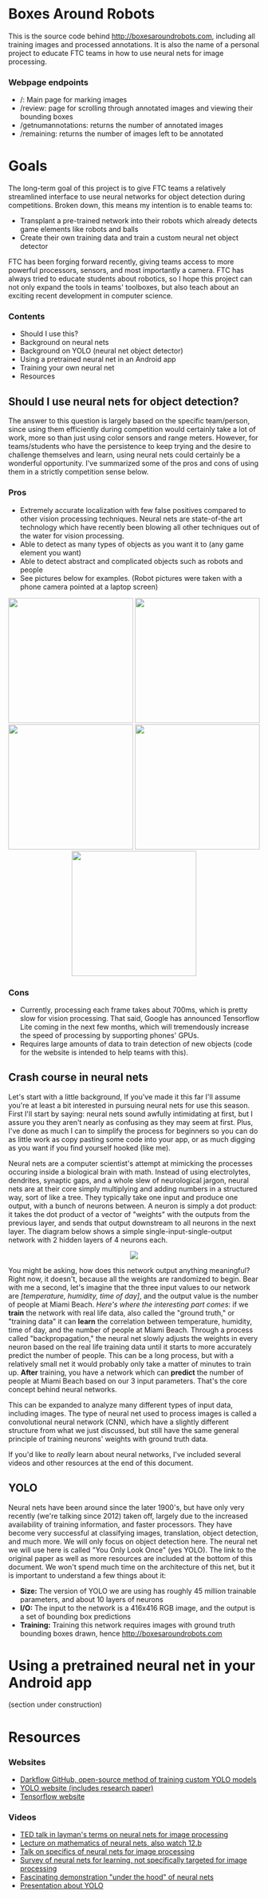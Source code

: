# Boxes Around Robots
This is the source code behind http://boxesaroundrobots.com, including all training images and processed annotations. It is also the name of a personal project to educate FTC teams in how to use neural nets for image processing.

### Webpage endpoints
* /: Main page for marking images
* /review: page for scrolling through annotated images and viewing their bounding boxes
* /getnumannotations: returns the number of annotated images
* /remaining: returns the number of images left to be annotated

# Goals
The long-term goal of this project is to give FTC teams a relatively streamlined interface to use neural networks for object detection during competitions. Broken down, this means my intention is to enable teams to:
* Transplant a pre-trained network into their robots which already detects game elements like robots and balls
* Create their own training data and train a custom neural net object detector

FTC has been forging forward recently, giving teams access to more powerful processors, sensors, and most importantly a camera. FTC has always tried to educate students about robotics, so I hope this project can not only expand the tools in teams' toolboxes, but also teach about an exciting recent development in computer science.

### Contents
* Should I use this?
* Background on neural nets
* Background on YOLO (neural net object detector)
* Using a pretrained neural net in an Android app
* Training your own neural net
* Resources

## Should I use neural nets for object detection?
The answer to this question is largely based on the specific team/person, since using them efficiently during competition would certainly take a lot of work, more so than just using color sensors and range meters. However, for teams/students who have the persistence to keep trying and the desire to challenge themselves and learn, using neural nets could certainly be a wonderful opportunity. I've summarized some of the pros and cons of using them in a strictly competition sense below.

### Pros
* Extremely accurate localization with few false positives compared to other vision processing techniques. Neural nets are state-of-the art technology which have recently been blowing all other techniques out of the water for vision processing.
* Able to detect as many types of objects as you want it to (any game element you want)
* Able to detect abstract and complicated objects such as robots and people
* See pictures below for examples. (Robot pictures were taken with a phone camera pointed at a laptop screen)
<p align="center">
<img src="/samples/demo1.jpg" width="250" >
<img src="/samples/demo2.jpg" width="250" >
<img src="/samples/demo4.jpg" width="250" >
<img src="/samples/demo5.jpg" width="250" >
<img src="/samples/demo6.jpg" width="250" >
</p>

### Cons
* Currently, processing each frame takes about 700ms, which is pretty slow for vision processing. That said, Google has announced Tensorflow Lite coming in the next few months, which will tremendously increase the speed of processing by supporting phones' GPUs.
* Requires large amounts of data to train detection of new objects (code for the website is intended to help teams with this).


## Crash course in neural nets
Let's start with a little background, If you've made it this far I'll assume you're at least a bit interested in pursuing neural nets for use this season. First I'll start by saying: neural nets sound awfully intimidating at first, but I assure you they aren't nearly as confusing as they may seem at first. Plus, I've done as much I can to simplify the process for beginners so you can do as little work as copy pasting some code into your app, or as much digging as you want if you find yourself hooked (like me).

Neural nets are a computer scientist's attempt at mimicking the processes occuring inside a biological brain with math. Instead of using electrolytes, dendrites, synaptic gaps, and a whole slew of neurological jargon, neural nets are at their core simply multiplying and adding numbers in a structured way, sort of like a tree. They typically take one input and produce one output, with a bunch of neurons between. A neuron is simply a dot product: it takes the dot product of a vector of "weights" with the outputs from the previous layer, and sends that output downstream to all neurons in the next layer. The diagram below shows a simple single-input-single-output network with 2 hidden layers of 4 neurons each.

<p align="center"><img src="/net.jpeg"></p>

You might be asking, how does this network output anything meaningful? Right now, it doesn't, because all the weights are randomized to begin. Bear with me a second, let's imagine that the three input values to our network are *[temperature, humidity, time of day]*, and the output value is the number of people at Miami Beach. *Here's where the interesting part comes*: if we **train** the network with real life data, also called the "ground truth," or "training data" it can **learn** the correlation between temperature, humidity, time of day, and the number of people at Miami Beach. Through a process called "backpropagation," the neural net slowly adjusts the weights in every neuron based on the real life training data until it starts to more accurately predict the number of people. This can be a long process, but with a relatively small net it would probably only take a matter of minutes to train up. **After** training, you have a network which can **predict** the number of people at Miami Beach based on our 3 input parameters. That's the core concept behind neural networks.

This can be expanded to analyze many different types of input data, including images. The type of neural net used to process images is called a convolutional neural network (CNN), which have a slightly different structure from what we just discussed, but still have the same general principle of training neurons' weights with ground truth data.

If you'd like to *really* learn about neural networks, I've included several videos and other resources at the end of this document.

## YOLO
Neural nets have been around since the later 1900's, but have only very recently (we're talking since 2012) taken off, largely due to the increased availability of training information, and faster processors. They have become very successful at classifying images, translation, object detection, and much more. We will only focus on object detection here. The neural net we will use here is called "You Only Look Once" (yes YOLO). The link to the original paper as well as more resources are included at the bottom of this document. We won't spend much time on the architecture of this net, but it is important to understand a few things about it:
* **Size:** The version of YOLO we are using has roughly 45 million trainable parameters, and about 10 layers of neurons
* **I/O:** The input to the network is a 416x416 RGB image, and the output is a set of bounding box predictions
* **Training:** Training this network requires images with ground truth bounding boxes drawn, hence http://boxesaroundrobots.com

# Using a pretrained neural net in your Android app
(section under construction)

# Resources

### Websites
* <a href=https://github.com/thtrieu/darkflow>Darkflow GitHub, open-source method of training custom YOLO models</a>
* <a href=https://pjreddie.com/darknet/yolo/>YOLO website (includes research paper)</a>
* <a href=https://tensorflow.org>Tensorflow website</a>

### Videos
* <a href="https://www.ted.com/talks/fei_fei_li_how_we_re_teaching_computers_to_understand_pictures">TED talk in layman's terms on neural nets for image processing</a>
* <a href="https://www.youtube.com/watch?v=uXt8qF2Zzfo">Lecture on mathematics of neural nets, also watch 12.b</a>
* <a href="https://www.youtube.com/watch?v=u6aEYuemt0M">Talk on specifics of neural nets for image processing</a>
* <a href="https://www.youtube.com/watch?v=1L0TKZQcUtA">Survey of neural nets for learning, not specifically targeted for image processing</a>
* <a href="https://www.youtube.com/watch?v=AgkfIQ4IGaM">Fascinating demonstration "under the hood" of neural nets</a>
* <a href="https://www.youtube.com/watch?v=NM6lrxy0bxs">Presentation about YOLO</a>
